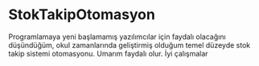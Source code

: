 # StokTakipOtomasyon
Programlamaya yeni başlamamış yazılımcılar için faydalı olacağını düşündüğüm, okul zamanlarında geliştirmiş olduğum temel düzeyde stok takip sistemi otomasyonu. Umarım faydalı olur. 
İyi çalışmalar
